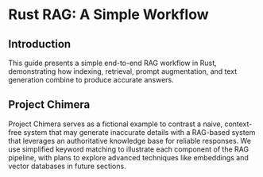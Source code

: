 # Rust RAG: A Simple Workflow

## Introduction

This guide presents a simple end-to-end RAG workflow in Rust, demonstrating how indexing, retrieval, prompt augmentation, and text generation combine to produce accurate answers.

## Project Chimera

Project Chimera serves as a fictional example to contrast a naive, context-free system that may generate inaccurate details with a RAG-based system that leverages an authoritative knowledge base for reliable responses.
We use simplified keyword matching to illustrate each component of the RAG pipeline, with plans to explore advanced techniques like embeddings and vector databases in future sections.
